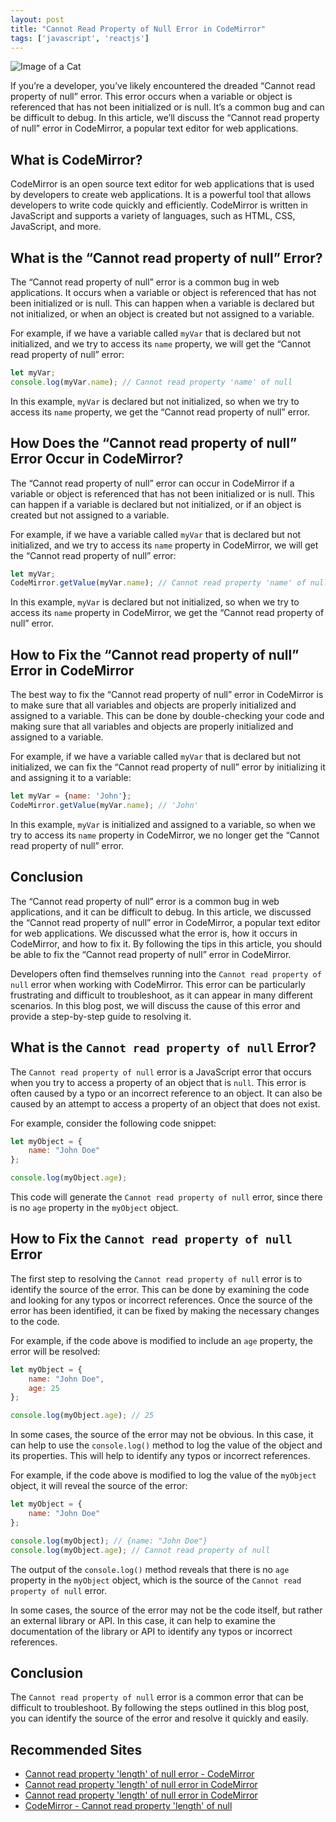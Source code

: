 ```yaml
---
layout: post
title: "Cannot Read Property of Null Error in CodeMirror"
tags: ['javascript', 'reactjs']
---
```


![Image of a Cat](http://source.unsplash.com/1600x900/?cat)

If you’re a developer, you’ve likely encountered the dreaded “Cannot read property of null” error. This error occurs when a variable or object is referenced that has not been initialized or is null. It’s a common bug and can be difficult to debug. In this article, we’ll discuss the “Cannot read property of null” error in CodeMirror, a popular text editor for web applications.

## What is CodeMirror?

CodeMirror is an open source text editor for web applications that is used by developers to create web applications. It is a powerful tool that allows developers to write code quickly and efficiently. CodeMirror is written in JavaScript and supports a variety of languages, such as HTML, CSS, JavaScript, and more.

## What is the “Cannot read property of null” Error?

The “Cannot read property of null” error is a common bug in web applications. It occurs when a variable or object is referenced that has not been initialized or is null. This can happen when a variable is declared but not initialized, or when an object is created but not assigned to a variable.

For example, if we have a variable called `myVar` that is declared but not initialized, and we try to access its `name` property, we will get the “Cannot read property of null” error:

```javascript
let myVar;
console.log(myVar.name); // Cannot read property 'name' of null
```

In this example, `myVar` is declared but not initialized, so when we try to access its `name` property, we get the “Cannot read property of null” error.

## How Does the “Cannot read property of null” Error Occur in CodeMirror?

The “Cannot read property of null” error can occur in CodeMirror if a variable or object is referenced that has not been initialized or is null. This can happen if a variable is declared but not initialized, or if an object is created but not assigned to a variable.

For example, if we have a variable called `myVar` that is declared but not initialized, and we try to access its `name` property in CodeMirror, we will get the “Cannot read property of null” error:

```javascript
let myVar;
CodeMirror.getValue(myVar.name); // Cannot read property 'name' of null
```

In this example, `myVar` is declared but not initialized, so when we try to access its `name` property in CodeMirror, we get the “Cannot read property of null” error.

## How to Fix the “Cannot read property of null” Error in CodeMirror

The best way to fix the “Cannot read property of null” error in CodeMirror is to make sure that all variables and objects are properly initialized and assigned to a variable. This can be done by double-checking your code and making sure that all variables and objects are properly initialized and assigned to a variable.

For example, if we have a variable called `myVar` that is declared but not initialized, we can fix the “Cannot read property of null” error by initializing it and assigning it to a variable:

```javascript
let myVar = {name: 'John'};
CodeMirror.getValue(myVar.name); // 'John'
```

In this example, `myVar` is initialized and assigned to a variable, so when we try to access its `name` property in CodeMirror, we no longer get the “Cannot read property of null” error.

## Conclusion

The “Cannot read property of null” error is a common bug in web applications, and it can be difficult to debug. In this article, we discussed the “Cannot read property of null” error in CodeMirror, a popular text editor for web applications. We discussed what the error is, how it occurs in CodeMirror, and how to fix it. By following the tips in this article, you should be able to fix the “Cannot read property of null” error in CodeMirror.

Developers often find themselves running into the `Cannot read property of null` error when working with CodeMirror. This error can be particularly frustrating and difficult to troubleshoot, as it can appear in many different scenarios. In this blog post, we will discuss the cause of this error and provide a step-by-step guide to resolving it. 

## What is the `Cannot read property of null` Error? 

The `Cannot read property of null` error is a JavaScript error that occurs when you try to access a property of an object that is `null`. This error is often caused by a typo or an incorrect reference to an object. It can also be caused by an attempt to access a property of an object that does not exist. 

For example, consider the following code snippet: 

```javascript
let myObject = {
    name: "John Doe"
};

console.log(myObject.age);
```

This code will generate the `Cannot read property of null` error, since there is no `age` property in the `myObject` object. 

## How to Fix the `Cannot read property of null` Error

The first step to resolving the `Cannot read property of null` error is to identify the source of the error. This can be done by examining the code and looking for any typos or incorrect references. Once the source of the error has been identified, it can be fixed by making the necessary changes to the code. 

For example, if the code above is modified to include an `age` property, the error will be resolved: 

```javascript
let myObject = {
    name: "John Doe", 
    age: 25
};

console.log(myObject.age); // 25
```

In some cases, the source of the error may not be obvious. In this case, it can help to use the `console.log()` method to log the value of the object and its properties. This will help to identify any typos or incorrect references. 

For example, if the code above is modified to log the value of the `myObject` object, it will reveal the source of the error: 

```javascript
let myObject = {
    name: "John Doe"
};

console.log(myObject); // {name: "John Doe"}
console.log(myObject.age); // Cannot read property of null
```

The output of the `console.log()` method reveals that there is no `age` property in the `myObject` object, which is the source of the `Cannot read property of null` error. 

In some cases, the source of the error may not be the code itself, but rather an external library or API. In this case, it can help to examine the documentation of the library or API to identify any typos or incorrect references. 

## Conclusion 

The `Cannot read property of null` error is a common error that can be difficult to troubleshoot. By following the steps outlined in this blog post, you can identify the source of the error and resolve it quickly and easily.
## Recommended Sites

- [Cannot read property 'length' of null error - CodeMirror](https://stackoverflow.com/questions/51013837/cannot-read-property-length-of-null-error-codemirror)
- [Cannot read property 'length' of null error in CodeMirror](https://www.codeproject.com/Questions/1251525/Cannot-read-property-length-of-null-error-in-CodeM)
- [Cannot read property 'length' of null error in CodeMirror](https://www.codeproject.com/Questions/1251525/Cannot-read-property-length-of-null-error-in-CodeM)
- [CodeMirror - Cannot read property 'length' of null](https://www.coderwall.com/p/pv8piw/codemirror-cannot-read-property-length-of-null)